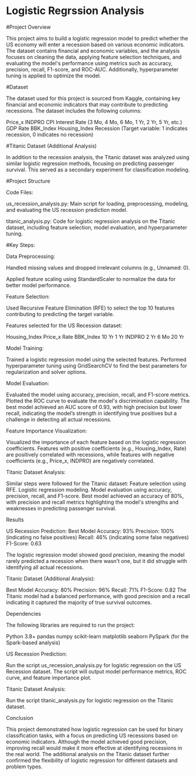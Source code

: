 # Logistic Regrssion Analysis

#Project Overview

This project aims to build a logistic regression model to predict whether the US economy will enter a recession based on various economic indicators. The dataset contains financial and economic variables, and the analysis focuses on cleaning the data, applying feature selection techniques, and evaluating the model's performance using metrics such as accuracy, precision, recall, F1-score, and ROC-AUC. Additionally, hyperparameter tuning is applied to optimize the model.

#Dataset

The dataset used for this project is sourced from Kaggle, containing key financial and economic indicators that may contribute to predicting recessions. The dataset includes the following columns:

Price_x
INDPRO
CPI
Interest Rate (3 Mo, 4 Mo, 6 Mo, 1 Yr, 2 Yr, 5 Yr, etc.)
GDP
Rate
BBK_Index
Housing_Index
Recession (Target variable: 1 indicates recession, 0 indicates no recession)

#Titanic Dataset (Additional Analysis)

In addition to the recession analysis, the Titanic dataset was analyzed using similar logistic regression methods, focusing on predicting passenger survival. This served as a secondary experiment for classification modeling.

#Project Structure

Code Files:

us_recession_analysis.py: Main script for loading, preprocessing, modeling, and evaluating the US recession prediction model.

titanic_analysis.py: Code for logistic regression analysis on the Titanic dataset, including feature selection, model evaluation, and hyperparameter tuning.

#Key Steps:

Data Preprocessing:

Handled missing values and dropped irrelevant columns (e.g., Unnamed: 0).

Applied feature scaling using StandardScaler to normalize the data for better model performance.

Feature Selection:

Used Recursive Feature Elimination (RFE) to select the top 10 features contributing to predicting the target variable.

Features selected for the US Recession dataset:

Housing_Index
Price_x
Rate
BBK_Index
10 Yr
1 Yr
INDPRO
2 Yr
6 Mo
20 Yr

Model Training:

Trained a logistic regression model using the selected features.
Performed hyperparameter tuning using GridSearchCV to find the best parameters for regularization and solver options.

Model Evaluation:

Evaluated the model using accuracy, precision, recall, and F1-score metrics.
Plotted the ROC curve to evaluate the model's discrimination capability.
The best model achieved an AUC score of 0.93, with high precision but lower recall, indicating the model’s strength in identifying true positives but a challenge in detecting all actual recessions.

Feature Importance Visualization:

Visualized the importance of each feature based on the logistic regression coefficients. Features with positive coefficients (e.g., Housing_Index, Rate) are positively correlated with recessions, while features with negative coefficients (e.g., Price_x, INDPRO) are negatively correlated.

Titanic Dataset Analysis:

Similar steps were followed for the Titanic dataset:
Feature selection using RFE.
Logistic regression modeling.
Model evaluation using accuracy, precision, recall, and F1-score.
Best model achieved an accuracy of 80%, with precision and recall metrics highlighting the model's strengths and weaknesses in predicting passenger survival.

Results

US Recession Prediction:
Best Model Accuracy: 93%
Precision: 100% (indicating no false positives)
Recall: 46% (indicating some false negatives)
F1-Score: 0.63

The logistic regression model showed good precision, meaning the model rarely predicted a recession when there wasn't one, but it did struggle with identifying all actual recessions.

Titanic Dataset (Additional Analysis):

Best Model Accuracy: 80%
Precision: 96%
Recall: 71%
F1-Score: 0.82
The Titanic model had a balanced performance, with good precision and a recall indicating it captured the majority of true survival outcomes.

Dependencies

The following libraries are required to run the project:

Python 3.8+
pandas
numpy
scikit-learn
matplotlib
seaborn
PySpark (for the Spark-based analysis)

US Recession Prediction:

Run the script us_recession_analysis.py for logistic regression on the US Recession dataset.
The script will output model performance metrics, ROC curve, and feature importance plot.

Titanic Dataset Analysis:

Run the script titanic_analysis.py for logistic regression on the Titanic dataset.

Conclusion

This project demonstrated how logistic regression can be used for binary classification tasks, with a focus on predicting US recessions based on economic indicators. Although the model achieved good precision, improving recall would make it more effective at identifying recessions in the real world. The additional analysis on the Titanic dataset further confirmed the flexibility of logistic regression for different datasets and problem types.









